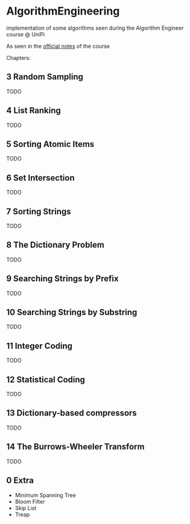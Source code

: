 # AlgorithmEngineering
implementation of some algorithms seen during the Algorithm Engineer course @ UniPi

As seen in the [official notes](http://didawiki.di.unipi.it/lib/exe/fetch.php/magistraleinformaticanetworking/ae/ae2017/main_2.pdf) of the course

Chapters:

3 Random Sampling
------------------
 
TODO

4 List Ranking
------------------
 
TODO

5 Sorting Atomic Items
------------------
 
TODO

6 Set Intersection
------------------
 
TODO

7 Sorting Strings
------------------
 
TODO

8 The Dictionary Problem
------------------
 
TODO

9 Searching Strings by Prefix
------------------
 
TODO

10 Searching Strings by Substring
------------------
 
TODO

11 Integer Coding
------------------
 
TODO

12 Statistical Coding
------------------
 
TODO

13 Dictionary-based compressors
------------------
 
TODO

14 The Burrows-Wheeler Transform
------------------
 
TODO


0 Extra
------------------
 
- Minimum Spanning Tree
- Bloom Filter
- Skip List
- Treap

